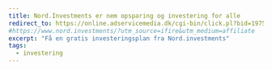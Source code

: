 ```yaml
---
title: Nord.Investments er nem opsparing og investering for alle
redirect_to: https://online.adservicemedia.dk/cgi-bin/click.pl?bid=1975344&media_id=81507
#https://www.nord.investments/?utm_source=ifire&utm_medium=affiliate
excerpt: "Få en gratis investeringsplan fra Nord.investments"
tags:
  - investering
---
```

